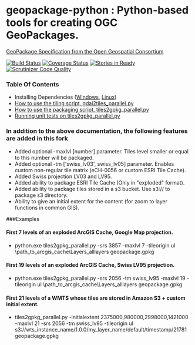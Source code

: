 geopackage-python : Python-based tools for creating OGC GeoPackages.
=================

[GeoPackage Specification from the Open Geospatial
Consortium](http://opengeospatial.org/standards/geopackage)

[![Build Status](https://travis-ci.org/GitHubRGI/geopackage-python.svg?branch=master)](https://travis-ci.org/GitHubRGI/geopackage-python)
[![Coverage Status](https://img.shields.io/coveralls/GitHubRGI/geopackage-python.svg)](https://coveralls.io/r/GitHubRGI/geopackage-python)
[![Stories in Ready](https://badge.waffle.io/GitHubRGI/geopackage-python.png?label=ready&title=Ready)](https://waffle.io/GitHubRGI/geopackage-python)
[![Scrutinizer Code Quality](https://scrutinizer-ci.com/g/GitHubRGI/geopackage-python/badges/quality-score.png?b=master)](https://scrutinizer-ci.com/g/GitHubRGI/geopackage-python/?branch=master)

### Table Of Contents

* Installing Dependencies
  ([Windows](https://github.com/GitHubRGI/geopackage-python/wiki/Installing-dependencies-on-Windows), [Linux](https://github.com/GitHubRGI/geopackage-python/wiki/Installing-dependencies-on-Linux))
* [How to use the tiling script,
  gdal2tiles_parallel.py](https://github.com/GitHubRGI/geopackage-python/wiki/Usage-Instructions-for-gdal2tiles_parallel.py)
* [How to use the packaging script,
  tiles2gpkg_parallel.py](https://github.com/GitHubRGI/geopackage-python/wiki/Usage-Instructions-for-tiles2gpkg_parallel.py)
* [Running unit tests on
  tiles2gpkg_parallel.py](https://github.com/GitHubRGI/geopackage-python/wiki/Running-Unit-Tests-On-tiles2gpkg_parallel.py)

### In addition to the above documentation, the following features are added in this fork

* Added optional -maxlvl [number] parameter. Tiles level smaller or equal to this number will be packaged.
* Added optional -tm ['swiss_lv03', swiss_lv05] parameter. Enables custom non-regular tile matrix (eCH-0056 or custom ESRI Tile Cache).
* Added Swiss projection LV03 and LV95.
* Added ability to package ESRI Tile Cache (Only in "exploded" format).
* Added ability to package tiles stored in a s3 bucket. Use s3:// to package s3 directory.
* Ability to give an initial extent for the content (for zoom to layer functions in common GIS).

###Examples
#### First 7 levels of an exploded ArcGIS Cache, Google Map projection.

* python.exe tiles2gpkg_parallel.py -srs 3857 -maxlvl 7 -tileorigin ul \path_to_arcgis_cache\Layers\_alllayers geopackage.gpkg

#### First 19 levels of an exploded ArcGIS Cache, Swiss LV95 projection.

* python.exe tiles2gpkg_parallel.py -srs 2056 -tm swiss_lv95 -maxlvl 19 -tileorigin ul \path_to_arcgis_cache\Layers\_alllayers geopackage.gpkg

#### First 21 levels of a WMTS whose tiles are stored in Amazon S3 + custom initial extent.

* tiles2gpkg_parallel.py -initialextent 2375000,980000,2998000,1421000 -maxlvl 21 -srs 2056 -tm swiss_lv95 -tileorigin ul s3://wts_instance_name/1.0.0/my_layer_name/default/timestamp/21781 geopackage.gpkg
